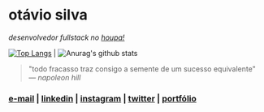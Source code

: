 # otávio silva

_desenvolvedor fullstack no [houpa!](https://www.houpa.app)_

[![Top Langs](https://github-readme-stats.vercel.app/api/top-langs/?username=otaviothor&layout=compact&count_private=true&theme=dracula)](https://github.com/anuraghazra/github-readme-stats)  |  ![Anurag's github stats](https://github-readme-stats.vercel.app/api?username=otaviothor&show_icons=false&theme=dracula&hide=prs,issues,contribs)

> "todo fracasso traz consigo a semente de um sucesso equivalente" ― _napoleon hill_

### [e-mail](mailto:otaviosilva2632@gmail.com) | [linkedin](https://www.linkedin.com/in/otaviosilva02) | [instagram](https://www.instagram.com/otaviothor_) | [twitter](https://twitter.com/otaviothor_) | [portfólio](https://otaviothor.github.io/portfolio)

